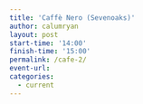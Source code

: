 ```yaml
---
title: 'Caffè Nero (Sevenoaks)'
author: calumryan
layout: post
start-time: '14:00'
finish-time: '15:00'
permalink: /cafe-2/
event-url:
categories:
  - current
---
```

<!--more-->
